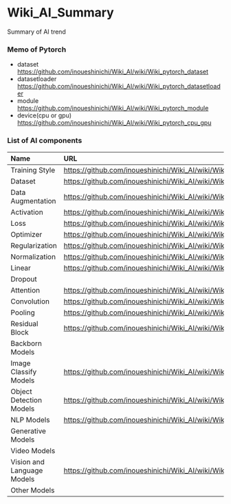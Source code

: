# Wiki_AI_Summary
Summary of AI trend

### Memo of Pytorch
+ dataset https://github.com/inoueshinichi/Wiki_AI/wiki/Wiki_pytorch_dataset
+ datasetloader https://github.com/inoueshinichi/Wiki_AI/wiki/Wiki_pytorch_datasetloader
+ module https://github.com/inoueshinichi/Wiki_AI/wiki/Wiki_pytorch_module
+ device(cpu or gpu) https://github.com/inoueshinichi/Wiki_AI/wiki/Wiki_pytorch_cpu_gpu


### List of AI components
| Name | URL |
| :-- | :-- |
| Training Style | https://github.com/inoueshinichi/Wiki_AI/wiki/Wiki_Training_Style |
| Dataset | https://github.com/inoueshinichi/Wiki_AI/wiki/Wiki_Dataset |
| Data Augmentation | https://github.com/inoueshinichi/Wiki_AI/wiki/Wiki_Data_Augmentation |
| Activation | https://github.com/inoueshinichi/Wiki_AI/wiki/Wiki_Activation |
| Loss | https://github.com/inoueshinichi/Wiki_AI/wiki/Wiki_Loss |
| Optimizer | https://github.com/inoueshinichi/Wiki_AI/wiki/Wiki_Optimizer | 
| Regularization | https://github.com/inoueshinichi/Wiki_AI/wiki/Wiki_Regularization |
| Normalization | https://github.com/inoueshinichi/Wiki_AI/wiki/Wiki_Normalization |
| Linear | https://github.com/inoueshinichi/Wiki_AI/wiki/Wiki_Linear |
| Dropout | |
| Attention | https://github.com/inoueshinichi/Wiki_AI/wiki/Wiki_Attention |
| Convolution |https://github.com/inoueshinichi/Wiki_AI/wiki/Wiki_Convolution | 
| Pooling | https://github.com/inoueshinichi/Wiki_AI/wiki/Wiki_Pooling |
| Residual Block | https://github.com/inoueshinichi/Wiki_AI/wiki/Wiki_Residual_Block |
| Backborn Models | |
| Image Classify Models | https://github.com/inoueshinichi/Wiki_AI/wiki/Wiki_Image_Classify_Models |
| Object Detection Models | https://github.com/inoueshinichi/Wiki_AI/wiki/Wiki_Object_Detection_Model |
| NLP Models | https://github.com/inoueshinichi/Wiki_AI/wiki/Wiki_NLP_Models |
| Generative Models | |
| Video Models | |
| Vision and Language Models | https://github.com/inoueshinichi/Wiki_AI/wiki/Wiki_Vision_And_Language_Models |
| Other Models | | 
